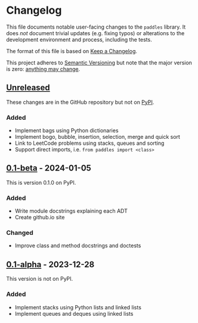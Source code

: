 # Changelog

This file documents notable user-facing changes to the `paddles` library.
It does *not* document trivial updates (e.g. fixing typos) or
alterations to the development environment and process, including the tests.

The format of this file is based on [Keep a Changelog](https://keepachangelog.com).

This project adheres to [Semantic Versioning](https://semver.org) but note that
the major version is zero: [anything may change](https://semver.org/#spec-item-4).

<!-- Per release: Added / Changed / Deprecated / Removed / Fixed / Security -->

## [Unreleased](https://github.com/dsa-ou/paddles/compare/v0.1-beta...HEAD)
These changes are in the GitHub repository but not on [PyPI](https://pypi.org/project/paddles).

<!-- Nothing yet. -->

### Added
- Implement bags using Python dictionaries
- Implement bogo, bubble, insertion, selection, merge and quick sort
- Link to LeetCode problems using stacks, queues and sorting
- Support direct imports, i.e. `from paddles import <class>`

## [0.1-beta](https://github.com/dsa-ou/paddles/compare/v0.1-alpha...v0.1-beta) - 2024-01-05
This is version 0.1.0 on PyPI.

### Added
- Write module docstrings explaining each ADT
- Create github.io site

### Changed
- Improve class and method docstrings and doctests

## [0.1-alpha](https://github.com/dsa-ou/paddles/commits/v0.1-alpha) - 2023-12-28
This version is not on PyPI.

### Added
- Implement stacks using Python lists and linked lists
- Implement queues and deques using linked lists
